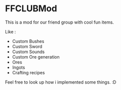 # FFCLUBMod
This is a mod for our friend group with cool fun items.

Like :
- Custom Bushes
- Custom Sword
- Custom Sounds
- Custom Ore generation
- Ores
- Ingots
- Crafting recipes

Feel free to look up how i implemented some things. :D
